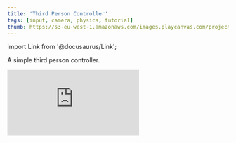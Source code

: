 ```yaml
---
title: 'Third Person Controller'
tags: [input, camera, physics, tutorial]
thumb: https://s3-eu-west-1.amazonaws.com/images.playcanvas.com/projects/12/705595/FA7C28-image-75.jpg
---
```


import Link from '@docusaurus/Link';

A simple third person controller.

<div className="iframe-container">
    <iframe loading="lazy" src="https://playcanv.as/p/Q7CJA9Ku/" title="Third Person Controller" webkitallowfullscreen="true" mozallowfullscreen="true" allow="autoplay" allowfullscreen="true" allowvr="" scrolling="no" frameborder="0" />
</div>

<Link to='https://playcanvas.com/editor/project/705595/'>Open Project ↗</Link>
